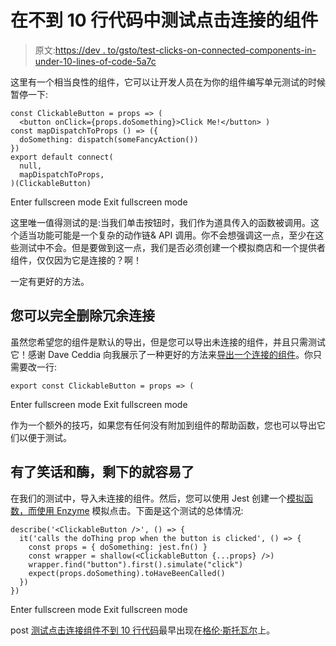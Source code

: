 # 在不到 10 行代码中测试点击连接的组件

> 原文:[https://dev . to/gsto/test-clicks-on-connected-components-in-under-10-lines-of-code-5a7c](https://dev.to/gsto/test-clicks-on-connected-components-in-under-10-lines-of-code-5a7c)

这里有一个相当良性的组件，它可以让开发人员在为你的组件编写单元测试的时候暂停一下:

```
const ClickableButton = props => (
  <button onClick={props.doSomething}>Click Me!</button> )
const mapDispatchToProps () => ({
  doSomething: dispatch(someFancyAction())
})
export default connect(
  null, 
  mapDispatchToProps,
)(ClickableButton) 
```

Enter fullscreen mode Exit fullscreen mode

这里唯一值得测试的是:当我们单击按钮时，我们作为道具传入的函数被调用。这个适当功能可能是一个复杂的动作链& API 调用。你不会想强调这一点，至少在这些测试中不会。但是要做到这一点，我们是否必须创建一个模拟商店和一个提供者组件，仅仅因为它是连接的？啊！

一定有更好的方法。

## 您可以完全删除冗余连接

虽然您希望您的组件是默认的导出，但是您可以导出未连接的组件，并且只需测试它！感谢 Dave Ceddia 向我展示了一种更好的方法来[导出一个连接的组件](https://daveceddia.com/redux-connect-export/)。你只需要改一行:

```
export const ClickableButton = props => ( 
```

Enter fullscreen mode Exit fullscreen mode

作为一个额外的技巧，如果您有任何没有附加到组件的帮助函数，您也可以导出它们以便于测试。

## 有了笑话和酶，剩下的就容易了

在我们的测试中，导入未连接的组件。然后，您可以使用 Jest 创建一个[模拟函数，而](https://jestjs.io/docs/en/mock-functions)[使用 Enzyme](https://airbnb.io/enzyme/docs/api/ReactWrapper/simulate.html) 模拟点击。下面是这个测试的总体情况:

```
describe('<ClickableButton />', () => {
  it('calls the doThing prop when the button is clicked', () => {
    const props = { doSomething: jest.fn() }
    const wrapper = shallow(<ClickableButton {...props} />)
    wrapper.find("button").first().simulate("click")
    expect(props.doSomething).toHaveBeenCalled()
  })
}) 
```

Enter fullscreen mode Exit fullscreen mode

post [测试点击连接组件不到 10 行代码](https://glennstovall.com/test-connected-component-clicks/)最早出现在[格伦·斯托瓦尔](https://glennstovall.com)上。